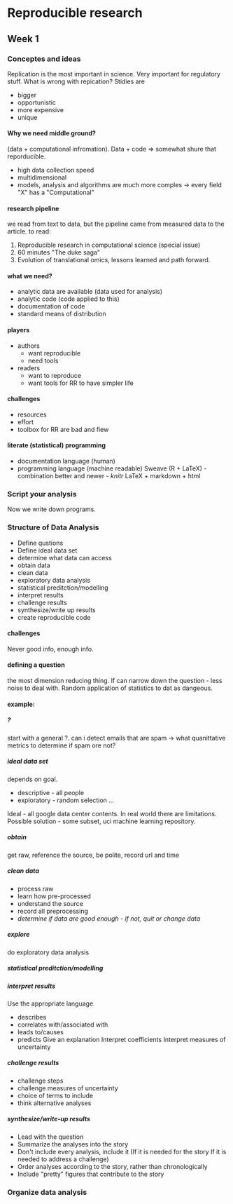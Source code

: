# Reproducible research
## Week 1
### Conceptes and ideas
Replication is the most important in science. Very important for regulatory stuff.
What is wrong with repication?
Stidies are 
- bigger
- opportunistic
- more expensive
- unique
#### Why we need middle ground?
(data + computational infromation). Data + code => somewhat shure that reporducible.
- high data collection speed
- multidimensional
- models, analysis and algorithms are much more comples -> every field "X" has a "Computational"

#### research pipeline
we read from text to data, but the pipeline came from measured data to the article.
to read:
1. Reproducible research in computational science (special issue)
2. 60 minutes "The duke saga"
3. Evolution of translational omics, lessons learned and path forward.

#### what we need?
- analytic data are available (data used for analysis)
- analytic code (code applied to this)
- documentation of code
- standard means of distribution

#### players
- authors
  - want reproducible 
  - need tools
- readers
  - want to reproduce
  - want tools for RR to have simpler life
  
#### challenges
- resources
- effort
- toolbox for RR are bad and fiew

#### literate (statistical) programming
* documentation language (human)
* programming language (machine readable)
Sweave (R + LaTeX) - combination
better and newer - _knitr_
LaTeX + markdown + html

### Script your analysis
Now we write down programs.

### Structure of Data Analysis
- Define qustions
- Define ideal data set
- determine what data can access
- obtain data
- clean data
- exploratory data analysis
- statistical preditction/modelling
- interpret results
- challenge results
- synthesize/write up results
- create reproducible code

#### challenges
Never good info, enough info.

#### defining a question 
the most dimension reducing thing. If can narrow down the question - less noise to deal with. Random application of statistics to dat as dangeous.

#### example:

#####  ?
start with a general ?. can i detect emails that are spam -> what quanittative metrics to determine if spam ore not?

#####  ideal data set
depends on goal.
- descriptive - all people
- exploratory - random selection
...

Ideal - all google data center contents.
In real world there are limitations.
Possible solution - some subset, uci machine learning repository.

##### obtain
get raw, reference the source, be polite, record url and time

##### clean data
- process raw
- learn how pre-processed
- understand the source
- record all preprocessing
- *determine if data are good enough - if not, quit or change data*

##### explore
do exploratory data analysis
##### statistical preditction/modelling

##### interpret results
Use the appropriate language
- describes
- correlates with/associated with
- leads to/causes
- predicts
Give an explanation
Interpret coefficients
Interpret measures of uncertainty

##### challenge results
- challenge steps
- challenge measures of uncertainty
- choice of terms to include
- think alternative analyses

##### synthesize/write-up results
- Lead with the question
- Summarize the analyses into the story
- Don't include every analysis, include it (If it is needed for the story If it is needed to address a challenge)
- Order analyses according to the story, rather than chronologically
- Include "pretty" figures that contribute to the story

### Organize data analysis
